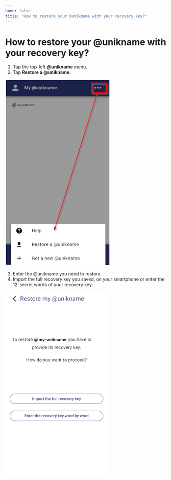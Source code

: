 ```yaml
---
home: false
title: "How to restore your @unikname with your recovery key?"
---
```


# How to restore your @unikname with your recovery key?

1. Tap the top-left **@unikname** menu.
2. Tap **Restore a @unikname**.

<hpicture caption="My @unikname menu">![UniknameMenus](./images/UniknameMenus.png)</hpicture>

3. Enter the @unikname you need to restore.
4. Import the full recovery key you saved, on your smartphone or enter the 12-secret words of your recovery key.

<hpicture>![restore-1](./images/restore-1.png)</hpicture>


 
 